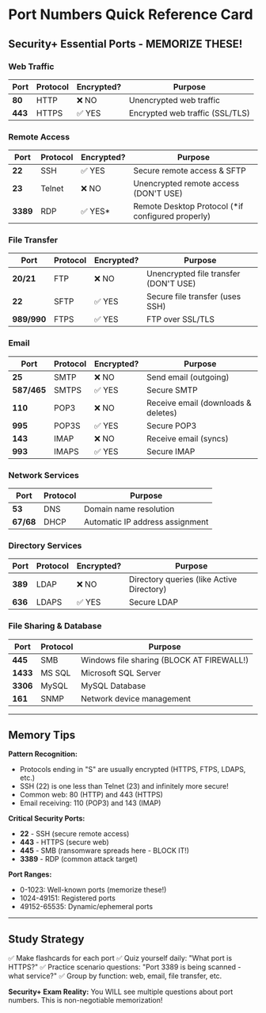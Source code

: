 # Port Numbers Quick Reference Card
## Security+ Essential Ports - MEMORIZE THESE!

### Web Traffic
| Port | Protocol | Encrypted? | Purpose |
|------|----------|------------|---------|
| **80** | HTTP | ❌ NO | Unencrypted web traffic |
| **443** | HTTPS | ✅ YES | Encrypted web traffic (SSL/TLS) |

### Remote Access
| Port | Protocol | Encrypted? | Purpose |
|------|----------|------------|---------|
| **22** | SSH | ✅ YES | Secure remote access & SFTP |
| **23** | Telnet | ❌ NO | Unencrypted remote access (DON'T USE) |
| **3389** | RDP | ✅ YES* | Remote Desktop Protocol (*if configured properly) |

### File Transfer
| Port | Protocol | Encrypted? | Purpose |
|------|----------|------------|---------|
| **20/21** | FTP | ❌ NO | Unencrypted file transfer (DON'T USE) |
| **22** | SFTP | ✅ YES | Secure file transfer (uses SSH) |
| **989/990** | FTPS | ✅ YES | FTP over SSL/TLS |

### Email
| Port | Protocol | Encrypted? | Purpose |
|------|----------|------------|---------|
| **25** | SMTP | ❌ NO | Send email (outgoing) |
| **587/465** | SMTPS | ✅ YES | Secure SMTP |
| **110** | POP3 | ❌ NO | Receive email (downloads & deletes) |
| **995** | POP3S | ✅ YES | Secure POP3 |
| **143** | IMAP | ❌ NO | Receive email (syncs) |
| **993** | IMAPS | ✅ YES | Secure IMAP |

### Network Services
| Port | Protocol | Purpose |
|------|----------|---------|
| **53** | DNS | Domain name resolution |
| **67/68** | DHCP | Automatic IP address assignment |

### Directory Services
| Port | Protocol | Encrypted? | Purpose |
|------|----------|------------|---------|
| **389** | LDAP | ❌ NO | Directory queries (like Active Directory) |
| **636** | LDAPS | ✅ YES | Secure LDAP |

### File Sharing & Database
| Port | Protocol | Purpose |
|------|----------|---------|
| **445** | SMB | Windows file sharing (BLOCK AT FIREWALL!) |
| **1433** | MS SQL | Microsoft SQL Server |
| **3306** | MySQL | MySQL Database |
| **161** | SNMP | Network device management |

---

## Memory Tips

**Pattern Recognition:**
- Protocols ending in "S" are usually encrypted (HTTPS, FTPS, LDAPS, etc.)
- SSH (22) is one less than Telnet (23) and infinitely more secure!
- Common web: 80 (HTTP) and 443 (HTTPS)
- Email receiving: 110 (POP3) and 143 (IMAP)

**Critical Security Ports:**
- **22** - SSH (secure remote access)
- **443** - HTTPS (secure web)
- **445** - SMB (ransomware spreads here - BLOCK IT!)
- **3389** - RDP (common attack target)

**Port Ranges:**
- 0-1023: Well-known ports (memorize these!)
- 1024-49151: Registered ports
- 49152-65535: Dynamic/ephemeral ports

---

## Study Strategy
✅ Make flashcards for each port
✅ Quiz yourself daily: "What port is HTTPS?"
✅ Practice scenario questions: "Port 3389 is being scanned - what service?"
✅ Group by function: web, email, file transfer, etc.

**Security+ Exam Reality:** You WILL see multiple questions about port numbers. This is non-negotiable memorization!